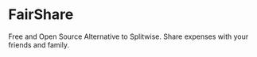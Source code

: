 # FairShare
Free and Open Source Alternative to Splitwise. Share expenses with your friends and family. 
